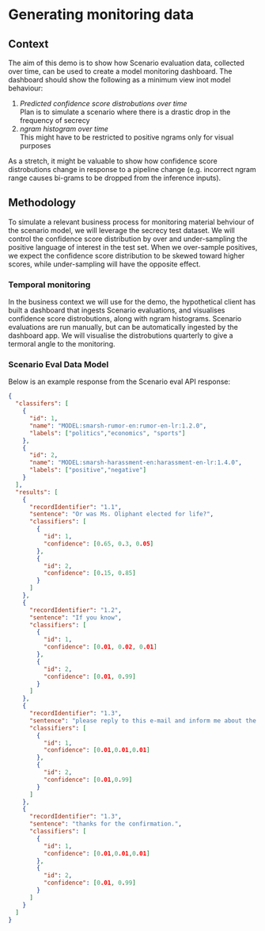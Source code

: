 # Generating monitoring data

## Context

The aim of this demo is to show how Scenario evaluation data, collected over time, can be used to create a model monitoring dashboard. The dashboard should show the following as a minimum view inot model behaviour:

1. *Predicted confidence score distrobutions over time*  
Plan is to simulate a scenario where there is a drastic drop in the frequency of secrecy 
2. *ngram histogram over time*  
This might have to be restricted to positive ngrams only for visual purposes

As a stretch, it might be valuable to show how confidence score distrobutions change in response to a pipeline change (e.g. incorrect ngram range causes bi-grams to be dropped from the inference inputs).

## Methodology

To simulate a relevant business process for monitoring material behviour of the scenario model, we will leverage the secrecy test dataset. We will control the confidence score distribution by over and under-sampling the positive language of interest in the test set. When we over-sample positives, we expect the confidence score distribution to be skewed toward higher scores, while under-sampling will have the opposite effect.

### Temporal monitoring

In the business context we will use for the demo, the hypothetical client has built a dashboard that ingests Scenario evaluations, and visualises confidence score distrobutions, along with ngram histograms. Scenario evaluations are run manually, but can be automatically ingested by the dashboard app. We will visualise the distrobutions quarterly to give a termoral angle to the monitoring.

### Scenario Eval Data Model

Below is an example response from the Scenario eval API response:

```json
{
  "classifers": [
    {
      "id": 1,
      "name": "MODEL:smarsh-rumor-en:rumor-en-lr:1.2.0",
      "labels": ["politics","economics", "sports"]
    },
    {
      "id": 2,
      "name": "MODEL:smarsh-harassment-en:harassment-en-lr:1.4.0",
      "labels": ["positive","negative"]
    }
  ],
  "results": [
    {
      "recordIdentifier": "1.1",
      "sentence": "Or was Ms. Oliphant elected for life?",
      "classifiers": [
        {
          "id": 1,
          "confidence": [0.65, 0.3, 0.05]
        },
        {
          "id": 2,
          "confidence": [0.15, 0.85]
        }
      ]
    },
    {
      "recordIdentifier": "1.2",
      "sentence": "If you know",
      "classifiers": [
        {
          "id": 1,
          "confidence": [0.01, 0.02, 0.01]
        },
        {
          "id": 2,
          "confidence": [0.01, 0.99]
        }
      ]
    },
    {
      "recordIdentifier": "1.3",
      "sentence": "please reply to this e-mail and inform me about the process.",
      "classifiers": [
        {
          "id": 1,
          "confidence": [0.01,0.01,0.01]
        },
        {
          "id": 2,
          "confidence": [0.01,0.99]
        }
      ]
    },
    {
      "recordIdentifier": "1.3",
      "sentence": "thanks for the confirmation.",
      "classifiers": [
        {
          "id": 1,
          "confidence": [0.01,0.01,0.01]
        },
        {
          "id": 2,
          "confidence": [0.01, 0.99]
        }
      ]
    }
  ]
}
```



